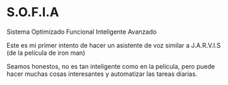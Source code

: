 # S.O.F.I.A
Sistema Optimizado Funcional Inteligente Avanzado 

Este es mi primer intento de hacer un asistente de voz similar a J.A.R.V.I.S (de la película de iron man)

Seamos honestos, no es tan inteligente como en la película, pero puede hacer muchas cosas interesantes y automatizar las tareas diarias.
